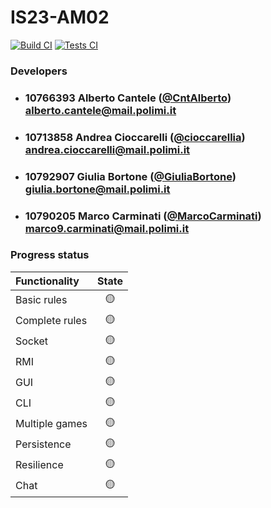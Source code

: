 # IS23-AM02

<p style="text-align: left;">
  <a href="https://github.com/cioccarellia/IS23-AM02/actions/workflows/build.yaml"><img src="https://github.com/cioccarellia/IS23-AM02/actions/workflows/build.yaml/badge.svg" alt="Build CI" /></a>
  <a href="https://github.com/cioccarellia/IS23-AM02/actions/workflows/tests.yaml"><img src="https://github.com/cioccarellia/IS23-AM02/actions/workflows/tests.yaml/badge.svg" alt="Tests CI" /></a>
</p>

### Developers

- ### 10766393    Alberto Cantele ([@CntAlberto](https://github.com/CntAlberto))<br>alberto.cantele@mail.polimi.it
- ### 10713858    Andrea Cioccarelli ([@cioccarellia](https://github.com/cioccarellia))<br>andrea.cioccarelli@mail.polimi.it
- ### 10792907    Giulia Bortone ([@GiuliaBortone](https://github.com/GiuliaBortone))<br>giulia.bortone@mail.polimi.it
- ### 10790205    Marco Carminati ([@MarcoCarminati](https://github.com/MarcoCarminati))<br>marco9.carminati@mail.polimi.it

### Progress status

| Functionality  | State |
|:---------------|:-----:|
| Basic rules    |  🟡   |
| Complete rules |  🟡   |
| Socket         |  🟡   |
| RMI            |  🟡   |
| GUI            |  🟡   |
| CLI            |  🟡   |
| Multiple games |  🟡   |
| Persistence    |  🟡   |
| Resilience     |  🟡   |
| Chat           |  🟡   |

